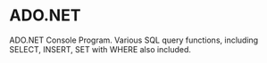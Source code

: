 # ADO.NET
ADO.NET Console Program. Various SQL query functions, including SELECT, INSERT, SET with WHERE also included. 
